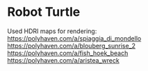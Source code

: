 # Robot Turtle
Used HDRI maps for rendering:
https://polyhaven.com/a/spiaggia_di_mondello
https://polyhaven.com/a/blouberg_sunrise_2
https://polyhaven.com/a/fish_hoek_beach
https://polyhaven.com/a/aristea_wreck
